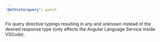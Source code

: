 ```yaml
---
'@ethlete/query': patch
---
```


Fix query directive typings resulting in any and unknown instead of the desired response type (only affects the Angular Language Service inside VSCode).
